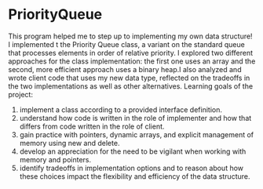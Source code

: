 # PriorityQueue
This program helped me to step up to implementing my own data structure!
I implemented t the Priority Queue class, a variant on the standard queue that processes elements in order of relative priority. I explored two different approaches for the class implementation: the first one uses an array and the second, more efficient approach uses a binary heap.I also analyzed and wrote client code that uses my new data type, reflected on the tradeoffs in the two implementations as well as other alternatives.
Learning goals of the project:
1. implement a class according to a provided interface definition.
2. understand how code is written in the role of implementer and how that differs from code written in the role of client.
3. gain practice with pointers, dynamic arrays, and explicit management of memory using new and delete.
4. develop an appreciation for the need to be vigilant when working with memory and pointers.
5. identify tradeoffs in implementation options and to reason about how these choices impact the flexibility and efficiency of the data structure.
